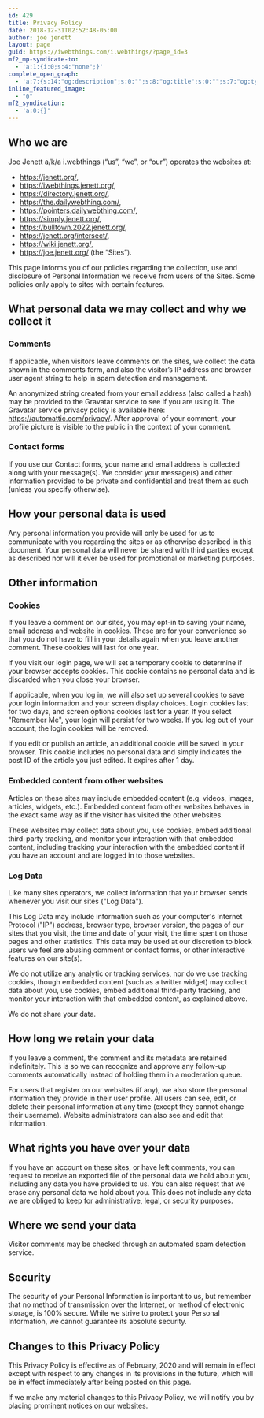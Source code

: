 ```yaml
---
id: 429
title: Privacy Policy
date: 2018-12-31T02:52:48-05:00
author: joe jenett
layout: page
guid: https://iwebthings.com/i.webthings/?page_id=3
mf2_mp-syndicate-to:
  - 'a:1:{i:0;s:4:"none";}'
complete_open_graph:
  - 'a:7:{s:14:"og:description";s:0:"";s:8:"og:title";s:0:"";s:7:"og:type";s:0:"";s:12:"twitter:card";s:7:"summary";s:15:"twitter:creator";s:0:"";s:19:"twitter:description";s:0:"";s:8:"og:image";s:0:"";}'
inline_featured_image:
  - "0"
mf2_syndication:
  - 'a:0:{}'
---
```

## Who we are
Joe Jenett a/k/a i.webthings (“us”, “we”, or “our”) operates the websites at:

  * <a href="https://jenett.org/" class="url" rel="noopener noreferrer">https://jenett.org/</a>,
  * <a href="https://iwebthings.jenett.org/" class="url" rel="noopener noreferrer">https://iwebthings.jenett.org/</a>,
  * <a href="https://directory.jenett.org/" class="url" rel="noopener noreferrer">https://directory.jenett.org/</a>,
  * <a href="https://the.dailywebthing.com/" class="url" rel="noopener noreferrer">https://the.dailywebthing.com/</a>,
  * <a href="https://pointers.dailywebthing.com/" class="url" rel="noopener noreferrer">https://pointers.dailywebthing.com/</a>,
  * <a href="https://simply.jenett.org/" class="url" rel="noopener noreferrer">https://simply.jenett.org/</a>,
  * <a href="https://bulltown.2022.jenett.org/" class="url" rel="noopener noreferrer">https://bulltown.2022.jenett.org/</a>,
  * <a href="https://jenett.org/intersect/" class="url" rel="noopener noreferrer">https://jenett.org/intersect/</a>,
  * <a href="https://wiki.jenett.org/" class="url" rel="noopener noreferrer">https://wiki.jenett.org/</a>,
  * <a href="https://joe.jenett.org/" class="url" rel="noopener noreferrer">https://joe.jenett.org/</a> (the “Sites”).

This page informs you of our policies regarding the collection, use and disclosure of Personal Information we receive from users of the Sites. Some policies only apply to sites with certain features.

## What personal data we may collect and why we collect it

### Comments

If applicable, when visitors leave comments on the sites, we collect the data shown in the comments form, and also the visitor’s IP address and browser user agent string to help in spam detection and management.

An anonymized string created from your email address (also called a hash) may be provided to the Gravatar service to see if you are using it. The Gravatar service privacy policy is available here: <a href='https://automattic.com/privacy/' target='_blank' class='url' rel="noopener noreferrer">https://automattic.com/privacy/</a>. After approval of your comment, your profile picture is visible to the public in the context of your comment.

### Contact forms

If you use our Contact forms, your name and email address is collected along with your message(s). We consider your message(s) and other information provided to be private and confidential and treat them as such (unless you specify otherwise). 

## How your personal data is used

Any personal information you provide will only be used for us to communicate with you regarding the sites or as otherwise described in this document. Your personal data will never be shared with third parties except as described nor will it ever be used for promotional or marketing purposes.

## Other information

### Cookies

If you leave a comment on our sites, you may opt-in to saving your name, email address and website in cookies. These are for your convenience so that you do not have to fill in your details again when you leave another comment. These cookies will last for one year.

If you visit our login page, we will set a temporary cookie to determine if your browser accepts cookies. This cookie contains no personal data and is discarded when you close your browser.

If applicable, when you log in, we will also set up several cookies to save your login information and your screen display choices. Login cookies last for two days, and screen options cookies last for a year. If you select "Remember Me", your login will persist for two weeks. If you log out of your account, the login cookies will be removed.

If you edit or publish an article, an additional cookie will be saved in your browser. This cookie includes no personal data and simply indicates the post ID of the article you just edited. It expires after 1 day.

### Embedded content from other websites

Articles on these sites may include embedded content (e.g. videos, images, articles, widgets, etc.). Embedded content from other websites behaves in the exact same way as if the visitor has visited the other websites.

These websites may collect data about you, use cookies, embed additional third-party tracking, and monitor your interaction with that embedded content, including tracking your interaction with the embedded content if you have an account and are logged in to those websites.

### Log Data

Like many sites operators, we collect information that your browser sends whenever you visit our sites ("Log Data"). 

This Log Data may include information such as your computer's Internet Protocol ("IP") address, browser type, browser version, the pages of our sites that you visit, the time and date of your visit, the time spent on those pages and other statistics. This data may be used at our discretion to block users we feel are abusing comment or contact forms, or other interactive features on our site(s). 

We do not utilize any analytic or tracking services, nor do we use tracking cookies, though embedded content (such as a twitter widget) may collect data about you, use cookies, embed additional third-party tracking, and monitor your interaction with that embedded content, as explained above.

We do not share your data.

## How long we retain your data

If you leave a comment, the comment and its metadata are retained indefinitely. This is so we can recognize and approve any follow-up comments automatically instead of holding them in a moderation queue.

For users that register on our websites (if any), we also store the personal information they provide in their user profile. All users can see, edit, or delete their personal information at any time (except they cannot change their username). Website administrators can also see and edit that information.

## What rights you have over your data

If you have an account on these sites, or have left comments, you can request to receive an exported file of the personal data we hold about you, including any data you have provided to us. You can also request that we erase any personal data we hold about you. This does not include any data we are obliged to keep for administrative, legal, or security purposes.

## Where we send your data

Visitor comments may be checked through an automated spam detection service.

## Security

The security of your Personal Information is important to us, but remember that no method of transmission over the Internet, or method of electronic storage, is 100% secure. While we strive to protect your Personal Information, we cannot guarantee its absolute security. 

## Changes to this Privacy Policy

This Privacy Policy is effective as of ​February, 2020​ and will remain in effect except with respect to any changes in its provisions in the future, which will be in effect immediately after being posted on this page. 

If we make any material changes to this Privacy Policy, we will notify you by placing prominent notices on our websites.